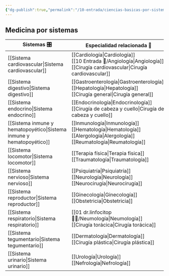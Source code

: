 ```yaml
---
{"dg-publish":true,"permalink":"/10-entrada/ciencias-basicas-por-sistemas/","noteIcon":""}
---
```


## Medicina por sistemas
| Sistemas 🎛                          | Especialidad relacionada 🥼                                                     |
| ----------------------------------- | ------------------------------------------------------------------------------- |
| [[Sistema cardiovascular\|Sistema cardiovascular]]          | [[Cardiología\|Cardiología]] <br> [[10 Entrada 🛒/Angiología\|Angiología]] <br> [[Cirugía cardiovascular\|Cirugía cardiovascular]]             |
| [[Sistema digestivo\|Sistema digestivo]]               | [[Gastroenterología\|Gastroenterología]] <br> [[Hepatología\|Hepatología]] <br> [[Cirugía general\|Cirugía general]]             |
| [[Sistema endocrino\|Sistema endocrino]]               | [[Endocrinología\|Endocrinología]] <br> [[Cirugía de cabeza y cuello\|Cirugía de cabeza y cuello]]                          |
| [[Sistema inmune y hematopoyético\|Sistema inmune y hematopoyético]] | [[Inmunología\|Inmunología]] <br> [[Hematología\|Hematología]] <br> [[Alergología\|Alergología]] <br> [[Reumatología\|Reumatología]] |
| [[Sistema locomotor\|Sistema locomotor]]               | [[Terapia física\|Terapia física]] <br> [[Traumatología\|Traumatología]]                                       |
| [[Sistema nervioso\|Sistema nervioso]]                | [[Psiquiatría\|Psiquiatría]] <br> [[Neurología\|Neurología]] <br> [[Neurocirugía\|Neurocirugía]]                       |
| [[Sistema reproductor\|Sistema reproductor]]             | [[Ginecología\|Ginecología]] <br> [[Obstetricia\|Obstetricia]]                                            |
| [[Sistema respiratorio\|Sistema respiratorio]]            | [[01 dr.linfocitop 👨‍⚕️/Neumología\|Neumología]] <br> [[Cirugía torácica\|Cirugía torácica]]                                        |
| [[Sistema tegumentario\|Sistema tegumentario]]            | [[Dermatología\|Dermatología]] <br> [[Cirugía plástica\|Cirugía plástica]]                                      |
| [[Sistema urinario\|Sistema urinario]]                | [[Urología\|Urología]] <br> [[Nefrología\|Nefrología]]                                                |